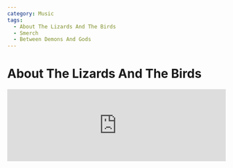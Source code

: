 ```yaml
---
category: Music
tags:
  - About The Lizards And The Birds
  - Smerch
  - Between Demons And Gods
---
```


# About The Lizards And The Birds

<iframe width="100%" height="166" scrolling="no" frameborder="no" src="https://w.soundcloud.com/player/?url=https%3A//api.soundcloud.com/tracks/66074144&amp;color=%2369d272&amp;auto_play=false&amp;hide_related=true&amp;show_comments=true&amp;show_user=true&amp;show_reposts=false&amp;show_teaser=false"></iframe>

